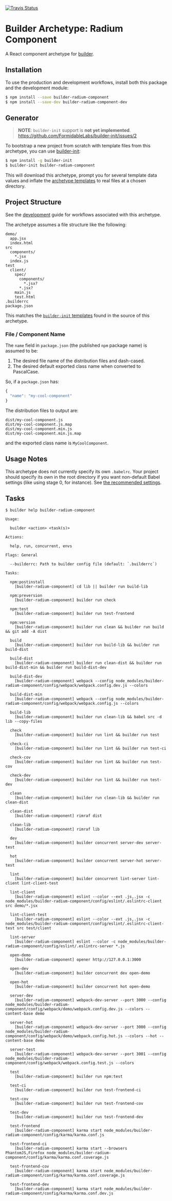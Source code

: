 [![Travis Status][trav_img]][trav_site]

Builder Archetype: Radium Component
==================================

A React component archetype for [builder][].

## Installation

To use the production and development workflows, install both this package
and the development module:

```sh
$ npm install --save builder-radium-component
$ npm install --save-dev builder-radium-component-dev
```

## Generator

> **NOTE**: `builder-init` support is **not yet implemented**.
> https://github.com/FormidableLabs/builder-init/issues/2

To bootstrap a new project from scratch with template files from this
archetype, you can use [builder-init][]:

```sh
$ npm install -g builder-init
$ builder-init builder-radium-component
```

This will download this archetype, prompt you for several template data values
and inflate the [archetype templates](./init) to real files at a chosen
directory.

## Project Structure

See the [development][] guide for workflows associated with this archetype.

The archetype assumes a file structure like the following:

```
demo/
  app.jsx
  index.html
src
  components/
    *.jsx
  index.js
test
  client/
    spec/
      components/
        *.jsx?
      *.jsx?
    main.js
    test.html
.builderrc
package.json
```

This matches the [`builder-init` templates](init) found in the source of this
archetype.

### File / Component Name

The `name` field in `package.json` (the published `npm` package name) is
assumed to be:

1. The desired file name of the distribution files and dash-cased.
2. The desired default exported class name when converted to PascalCase.

So, if a `package.json` has:

```js
{
  "name": "my-cool-component"
}
```

The distribution files to output are:

```
dist/my-cool-component.js
dist/my-cool-component.js.map
dist/my-cool-component.min.js
dist/my-cool-component.min.js.map
```

and the exported class name is `MyCoolComponent`.

## Usage Notes

This archetype does not currently specify its own `.babelrc`. Your project
should specify its own in the root directory if you want non-default Babel
settings (like using stage 0, for instance). See [the recommended
settings](config/babel/.babelrc).

## Tasks

```
$ builder help builder-radium-component

Usage:

  builder <action> <task(s)>

Actions:

  help, run, concurrent, envs

Flags: General

  --builderrc: Path to builder config file (default: `.builderrc`)

Tasks:

  npm:postinstall
    [builder-radium-component] cd lib || builder run build-lib

  npm:preversion
    [builder-radium-component] builder run check

  npm:test
    [builder-radium-component] builder run test-frontend

  npm:version
    [builder-radium-component] builder run clean && builder run build && git add -A dist

  build
    [builder-radium-component] builder run build-lib && builder run build-dist

  build-dist
    [builder-radium-component] builder run clean-dist && builder run build-dist-min && builder run build-dist-dev

  build-dist-dev
    [builder-radium-component] webpack --config node_modules/builder-radium-component/config/webpack/webpack.config.dev.js --colors

  build-dist-min
    [builder-radium-component] webpack --config node_modules/builder-radium-component/config/webpack/webpack.config.js --colors

  build-lib
    [builder-radium-component] builder run clean-lib && babel src -d lib --copy-files

  check
    [builder-radium-component] builder run lint && builder run test

  check-ci
    [builder-radium-component] builder run lint && builder run test-ci

  check-cov
    [builder-radium-component] builder run lint && builder run test-cov

  check-dev
    [builder-radium-component] builder run lint && builder run test-dev

  clean
    [builder-radium-component] builder run clean-lib && builder run clean-dist

  clean-dist
    [builder-radium-component] rimraf dist

  clean-lib
    [builder-radium-component] rimraf lib

  dev
    [builder-radium-component] builder concurrent server-dev server-test

  hot
    [builder-radium-component] builder concurrent server-hot server-test

  lint
    [builder-radium-component] builder concurrent lint-server lint-client lint-client-test

  lint-client
    [builder-radium-component] eslint --color --ext .js,.jsx -c node_modules/builder-radium-component/config/eslint/.eslintrc-client src demo/*.jsx

  lint-client-test
    [builder-radium-component] eslint --color --ext .js,.jsx -c node_modules/builder-radium-component/config/eslint/.eslintrc-client-test src test/client

  lint-server
    [builder-radium-component] eslint --color -c node_modules/builder-radium-component/config/eslint/.eslintrc-server *.js

  open-demo
    [builder-radium-component] opener http://127.0.0.1:3000

  open-dev
    [builder-radium-component] builder concurrent dev open-demo

  open-hot
    [builder-radium-component] builder concurrent hot open-demo

  server-dev
    [builder-radium-component] webpack-dev-server --port 3000 --config node_modules/builder-radium-component/config/webpack/demo/webpack.config.dev.js --colors --content-base demo

  server-hot
    [builder-radium-component] webpack-dev-server --port 3000 --config node_modules/builder-radium-component/config/webpack/demo/webpack.config.hot.js --colors --hot --content-base demo

  server-test
    [builder-radium-component] webpack-dev-server --port 3001 --config node_modules/builder-radium-component/config/webpack/webpack.config.test.js --colors

  test
    [builder-radium-component] builder run npm:test

  test-ci
    [builder-radium-component] builder run test-frontend-ci

  test-cov
    [builder-radium-component] builder run test-frontend-cov

  test-dev
    [builder-radium-component] builder run test-frontend-dev

  test-frontend
    [builder-radium-component] karma start node_modules/builder-radium-component/config/karma/karma.conf.js

  test-frontend-ci
    [builder-radium-component] karma start --browsers PhantomJS,Firefox node_modules/builder-radium-component/config/karma/karma.conf.coverage.js

  test-frontend-cov
    [builder-radium-component] karma start node_modules/builder-radium-component/config/karma/karma.conf.coverage.js

  test-frontend-dev
    [builder-radium-component] karma start node_modules/builder-radium-component/config/karma/karma.conf.dev.js
```

[builder]: https://github.com/FormidableLabs/builder
[builder-init]: https://github.com/FormidableLabs/builder-init
[development]: ./DEVELOPMENT.md
[trav_img]: https://api.travis-ci.org/FormidableLabs/builder-radium-component.svg
[trav_site]: https://travis-ci.org/FormidableLabs/builder-radium-component
